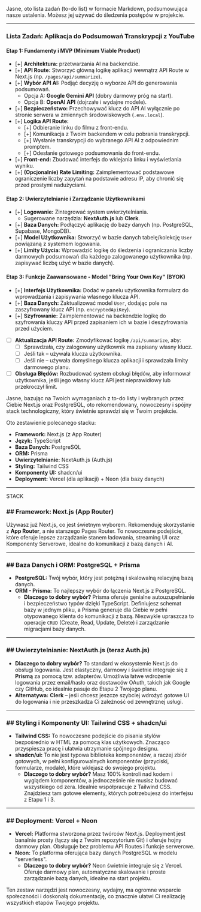 Jasne, oto lista zadań (to-do list) w formacie Markdown, podsumowująca nasze ustalenia. Możesz jej używać do śledzenia postępów w projekcie.

---

### Lista Zadań: Aplikacja do Podsumowań Transkrypcji z YouTube

#### Etap 1: Fundamenty i MVP (Minimum Viable Product)

- [+] **Architektura:** przetwarzania AI na backendzie.
- [+] **API Route:** Stworzyć główną logikę aplikacji wewnątrz API Route w Next.js (np. `/pages/api/summarize`).
- [+] **Wybór API AI:** Podjąć decyzję o wyborze API do generowania podsumowań.
  - Opcja A: **Google Gemini API** (dobry darmowy próg na start).
  - Opcja B: **OpenAI API** (dojrzałe i wydajne modele).
- [+] **Bezpieczeństwo:** Przechowywać klucz do API AI wyłącznie po stronie serwera w zmiennych środowiskowych (`.env.local`).
- [+] **Logika API Route:**
  - [+] Odbieranie linku do filmu z front-endu.
  - [+] Komunikacja z Twoim backendem w celu pobrania transkrypcji.
  - [+] Wysłanie transkrypcji do wybranego API AI z odpowiednim promptem.
  - [+] Odesłanie gotowego podsumowania do front-endu.
- [+] **Front-end:** Zbudować interfejs do wklejania linku i wyświetlania wyniku.
- [+] **(Opcjonalnie) Rate Limiting:** Zaimplementować podstawowe ograniczenie liczby zapytań na podstawie adresu IP, aby chronić się przed prostymi nadużyciami.

#### Etap 2: Uwierzytelnianie i Zarządzanie Użytkownikami

- [+] **Logowanie:** Zintegrować system uwierzytelniania.
  - Sugerowane narzędzia: **NextAuth.js** lub **Clerk**.
- [+] **Baza Danych:** Podłączyć aplikację do bazy danych (np. PostgreSQL, Supabase, MongoDB).
- [+] **Model Użytkownika:** Stworzyć w bazie danych tabelę/kolekcję `User` powiązaną z systemem logowania.
- [+] **Limity Użycia:** Wprowadzić logikę do śledzenia i ograniczania liczby darmowych podsumowań dla każdego zalogowanego użytkownika (np. zapisywać liczbę użyć w bazie danych).

#### Etap 3: Funkcje Zaawansowane - Model "Bring Your Own Key" (BYOK)

- [+] **Interfejs Użytkownika:** Dodać w panelu użytkownika formularz do wprowadzania i zapisywania własnego klucza API.
- [+] **Baza Danych:** Zaktualizować model `User`, dodając pole na zaszyfrowany klucz API (np. `encryptedApiKey`).
- [+] **Szyfrowanie:** Zaimplementować na backendzie logikę do szyfrowania kluczy API przed zapisaniem ich w bazie i deszyfrowania przed użyciem.
- [ ] **Aktualizacja API Route:** Zmodyfikować logikę `/api/summarize`, aby:
  - [ ] Sprawdzała, czy zalogowany użytkownik ma zapisany własny klucz.
  - [ ] Jeśli tak – używała klucza użytkownika.
  - [ ] Jeśli nie – używała domyślnego klucza aplikacji i sprawdzała limity darmowego planu.
- [ ] **Obsługa Błędów:** Rozbudować system obsługi błędów, aby informował użytkownika, jeśli jego własny klucz API jest nieprawidłowy lub przekroczył limit.

Jasne, bazując na Twoich wymaganiach z to-do listy i wybranych przez Ciebie Next.js oraz PostgreSQL, oto rekomendowany, nowoczesny i spójny stack technologiczny, który świetnie sprawdzi się w Twoim projekcie.

Oto zestawienie polecanego stacku:

- **Framework:** Next.js (z App Router)
- **Język:** TypeScript
- **Baza Danych:** PostgreSQL
- **ORM:** Prisma
- **Uwierzytelnianie:** NextAuth.js (Auth.js)
- **Styling:** Tailwind CSS
- **Komponenty UI:** shadcn/ui
- **Deployment:** Vercel (dla aplikacji) + Neon (dla bazy danych)

---

STACK

### ## Framework: Next.js (App Router)

Używasz już Next.js, co jest świetnym wyborem. Rekomenduję skorzystanie z **App Router**, a nie starszego Pages Router. To nowoczesne podejście, które oferuje lepsze zarządzanie stanem ładowania, streaming UI oraz Komponenty Serverowe, idealne do komunikacji z bazą danych i AI.

---

### ## Baza Danych i ORM: PostgreSQL + Prisma

- **PostgreSQL:** Twój wybór, który jest potężną i skalowalną relacyjną bazą danych.
- **ORM - Prisma:** To najlepszy wybór do łączenia Next.js z PostgreSQL.
  - **Dlaczego to dobry wybór?** Prisma oferuje genialne autouzupełnianie i bezpieczeństwo typów dzięki TypeScript. Definiujesz schemat bazy w jednym pliku, a Prisma generuje dla Ciebie w pełni otypowanego klienta do komunikacji z bazą. Niezwykle upraszcza to operacje `CRUD` (Create, Read, Update, Delete) i zarządzanie migracjami bazy danych.

---

### ## Uwierzytelnianie: NextAuth.js (teraz Auth.js)

- **Dlaczego to dobry wybór?** To standard w ekosystemie Next.js do obsługi logowania. Jest elastyczny, darmowy i świetnie integruje się z **Prismą** za pomocą tzw. adapterów. Umożliwia łatwe wdrożenie logowania przez email/hasło oraz dostawców OAuth, takich jak Google czy GitHub, co idealnie pasuje do Etapu 2 Twojego planu.
- **Alternatywa:** **Clerk** – jeśli chcesz jeszcze szybciej wdrożyć gotowe UI do logowania i nie przeszkadza Ci zależność od zewnętrznej usługi.

---

### ## Styling i Komponenty UI: Tailwind CSS + shadcn/ui

- **Tailwind CSS:** To nowoczesne podejście do pisania stylów bezpośrednio w HTML za pomocą klas użytkowych. Znacząco przyspiesza pracę i ułatwia utrzymanie spójnego designu.
- **shadcn/ui:** To nie jest typowa biblioteka komponentów, a raczej zbiór gotowych, w pełni konfigurowalnych komponentów (przyciski, formularze, modale), które wklejasz do swojego projektu.
  - **Dlaczego to dobry wybór?** Masz 100% kontroli nad kodem i wyglądem komponentów, a jednocześnie nie musisz budować wszystkiego od zera. Idealnie współpracuje z Tailwind CSS. Znajdziesz tam gotowe elementy, których potrzebujesz do interfejsu z Etapu 1 i 3.

---

### ## Deployment: Vercel + Neon

- **Vercel:** Platforma stworzona przez twórców Next.js. Deployment jest banalnie prosty (łączy się z Twoim repozytorium Git) i oferuje hojny darmowy plan. Obsługuje bez problemu API Routes i funkcje serwerowe.
- **Neon:** To platforma oferująca bazy danych PostgreSQL w modelu "serverless".
  - **Dlaczego to dobry wybór?** Neon świetnie integruje się z Vercel. Oferuje darmowy plan, automatyczne skalowanie i proste zarządzanie bazą danych, idealne na start projektu.

Ten zestaw narzędzi jest nowoczesny, wydajny, ma ogromne wsparcie społeczności i doskonałą dokumentację, co znacznie ułatwi Ci realizację wszystkich etapów Twojego projektu.
